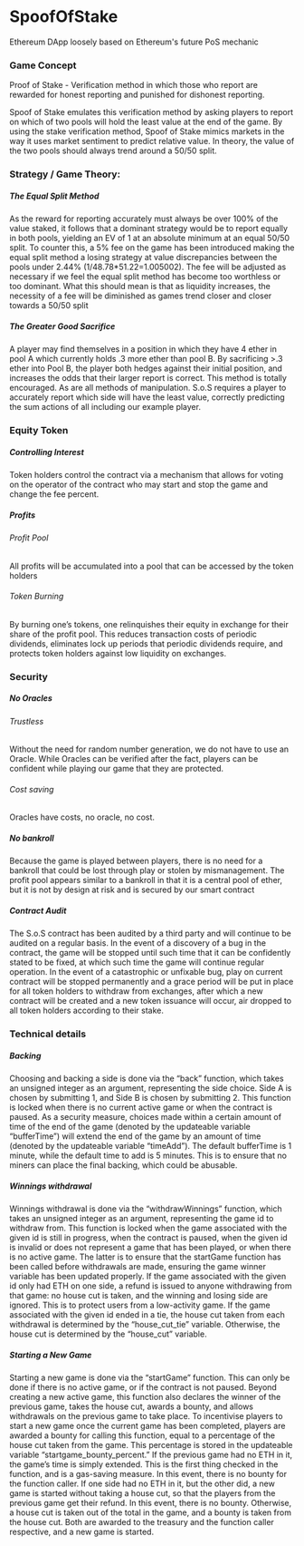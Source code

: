 # SpoofOfStake
Ethereum DApp loosely based on Ethereum's future PoS mechanic

### Game Concept
Proof of Stake - Verification method in which those who report are rewarded for honest reporting and punished for dishonest reporting.

Spoof of Stake emulates this verification method by asking players to report on which of two pools will hold the least value at the end of the game.
By using the stake verification method, Spoof of Stake mimics  markets in the way it uses market sentiment to predict relative value. In theory, the value of the two pools should always trend around a 50/50 split.

### Strategy / Game Theory:
##### The Equal Split Method
As the reward for reporting accurately must always be over 100% of the value staked, it follows that a dominant strategy would be to report equally in both pools, yielding an EV of 1 at an absolute minimum at an equal 50/50 split. 
To counter this, a 5% fee on the game has been introduced making the equal split method a losing strategy at value discrepancies between the pools under 2.44% (1/48.78*51.22=1.005002). The fee will be adjusted as necessary if we feel the equal split method has become too worthless or too dominant. What this should mean is that as liquidity increases, the necessity of a fee will be diminished as games trend closer and closer towards a 50/50 split
##### The Greater Good Sacrifice
A player may find themselves in a position in which they have 4 ether in pool A which currently holds .3 more ether than pool B. By sacrificing >.3 ether into Pool B, the player both hedges against their initial position, and increases the odds that their larger report is correct.
This method is totally encouraged. As are all methods of manipulation. S.o.S requires a player to accurately report which side will have the least value, correctly predicting the sum actions of all including our example player.
### Equity Token
##### Controlling Interest
Token holders control the contract via a mechanism that allows for voting on the operator of the contract who may start and stop the game and change the fee percent.

##### Profits
###### Profit Pool
All profits will be accumulated into a pool that can be accessed by the token holders
###### Token Burning
By burning one’s tokens, one relinquishes their equity in exchange for their share of the profit pool. This reduces transaction costs of periodic dividends, eliminates lock up periods that periodic dividends require, and protects token holders against low liquidity on exchanges.
    
### Security
##### No Oracles
###### Trustless
Without the need for random number generation, we do not have to use an Oracle. While Oracles can be verified after the fact, players can be confident while playing our game that they are protected.
###### Cost saving
Oracles have costs, no oracle, no cost.

##### No bankroll
Because the game is played between players, there is no need for a bankroll that could be lost through play or stolen by mismanagement.
The profit pool appears similar to a bankroll in that it is a central pool of ether, but it is not by design at risk and is secured by our smart contract
##### Contract Audit
The S.o.S contract has been audited by a third party and will continue to be audited on a regular basis.
In the event of a discovery of a bug in the contract, the game will be stopped until such time that it can be confidently stated to be fixed, at which such time the game will continue regular operation. 
In the event of a catastrophic or unfixable bug, play on current contract will be stopped permanently and a grace period will be put in place for all token holders to withdraw from exchanges, after which a new contract will be created and a new token issuance will occur, air dropped to all token holders according to their stake. 

### Technical details
##### Backing
Choosing and backing a side is done via the “back” function, which takes an unsigned integer as an argument, representing the side choice. Side A is chosen by submitting 1, and Side B is chosen by submitting 2. 
This function is locked when there is no current active game or when the contract is paused.
As a security measure, choices made within a certain amount of time of the end of the game (denoted by the updateable variable “bufferTime”) will extend the end of the game by an amount of time (denoted by the updateable variable “timeAdd”). The default bufferTime is 1 minute, while the default time to add is 5 minutes. This is to ensure that no miners can place the final backing, which could be abusable.
##### Winnings withdrawal
Winnings withdrawal is done via the “withdrawWinnings” function, which takes an unsigned integer as an argument, representing the game id to withdraw from.
This function is locked when the game associated with the given id is still in progress, when the contract is paused, when the given id is invalid or does not represent a game that has been played, or when there is no active game. The latter is to ensure that the startGame function has been called before withdrawals are made, ensuring the game winner variable has been updated properly.
If the game associated with the given id only had ETH on one side, a refund is issued to anyone withdrawing from that game: no house cut is taken, and the winning and losing side are ignored. This is to protect users from a low-activity game.
If the game associated with the given id ended in a tie, the house cut taken from each withdrawal is determined by the “house_cut_tie” variable. Otherwise, the house cut is determined by the “house_cut” variable.
##### Starting a New Game
Starting a new game is done via the “startGame” function. This can only be done if there is no active game, or if the contract is not paused. Beyond creating a new active game, this function also declares the winner of the previous game, takes the house cut, awards a bounty, and allows withdrawals on the previous game to take place.
To incentivise players to start a new game once the current game has been completed, players are awarded a bounty for calling this function, equal to a percentage of the house cut taken from the game. This percentage is stored in the updateable variable “startgame_bounty_percent.”
If the previous game had no ETH in it, the game’s time is simply extended. This is the first thing checked in the function, and is a gas-saving measure. In this event, there is no bounty for the function caller. 
If one side had no ETH in it, but the other did, a new game is started without taking a house cut, so that the players from the previous game get their refund. In this event, there is no bounty.
Otherwise, a house cut is taken out of the total in the game, and a bounty is taken from the house cut. Both are awarded to the treasury and the function caller respective, and a new game is started. 

